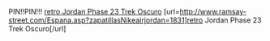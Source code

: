 PIN!!PIN!!!
 <a href="http://www.ramsay-street.com/Espana.asp?zapatillasNikeairjordan=1831" >retro Jordan Phase 23 Trek Oscuro</a>
[url=http://www.ramsay-street.com/Espana.asp?zapatillasNikeairjordan=1831]retro Jordan Phase 23 Trek Oscuro[/url]